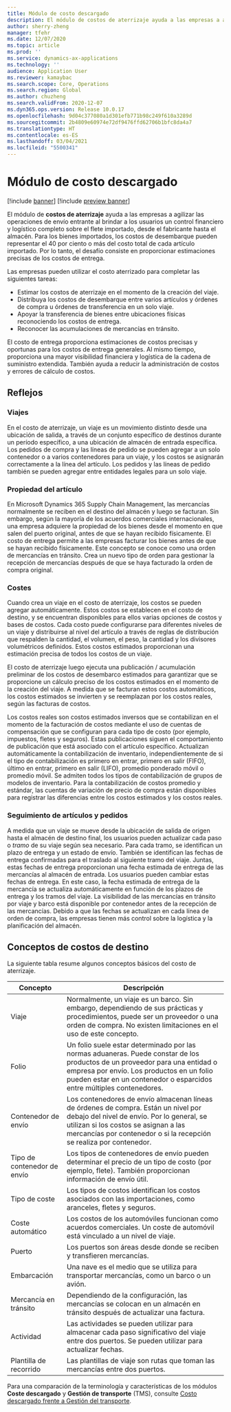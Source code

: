 ```yaml
---
title: Módulo de costo descargado
description: El módulo de costos de aterrizaje ayuda a las empresas a agilizar las operaciones de envío entrante al brindar a los usuarios un control financiero y logístico completo sobre el flete importado, desde el fabricante hasta el almacén.
author: sherry-zheng
manager: tfehr
ms.date: 12/07/2020
ms.topic: article
ms.prod: ''
ms.service: dynamics-ax-applications
ms.technology: ''
audience: Application User
ms.reviewer: kamaybac
ms.search.scope: Core, Operations
ms.search.region: Global
ms.author: chuzheng
ms.search.validFrom: 2020-12-07
ms.dyn365.ops.version: Release 10.0.17
ms.openlocfilehash: 9d04c377080a1d301efb771b98c249f610a3289d
ms.sourcegitcommit: 2b4809e60974e72df9476ffd62706b1bfc8da4a7
ms.translationtype: HT
ms.contentlocale: es-ES
ms.lasthandoff: 03/04/2021
ms.locfileid: "5500341"
---
```

# <a name="landed-cost-module"></a>Módulo de costo descargado

[!include [banner](../../includes/banner.md)]
[!include [preview banner](../includes/preview-banner.md)]

El módulo de **costos de aterrizaje** ayuda a las empresas a agilizar las operaciones de envío entrante al brindar a los usuarios un control financiero y logístico completo sobre el flete importado, desde el fabricante hasta el almacén. Para los bienes importados, los costos de desembarque pueden representar el 40 por ciento o más del costo total de cada artículo importado. Por lo tanto, el desafío consiste en proporcionar estimaciones precisas de los costos de entrega.

Las empresas pueden utilizar el costo aterrizado para completar las siguientes tareas:

- Estimar los costos de aterrizaje en el momento de la creación del viaje.
- Distribuya los costos de desembarque entre varios artículos y órdenes de compra u órdenes de transferencia en un solo viaje.
- Apoyar la transferencia de bienes entre ubicaciones físicas reconociendo los costos de entrega.
- Reconocer las acumulaciones de mercancías en tránsito.

El costo de entrega proporciona estimaciones de costos precisas y oportunas para los costos de entrega generales. Al mismo tiempo, proporciona una mayor visibilidad financiera y logística de la cadena de suministro extendida. También ayuda a reducir la administración de costos y errores de cálculo de costos.

## <a name="highlights"></a>Reflejos

### <a name="voyages"></a>Viajes

En el costo de aterrizaje, un viaje es un movimiento distinto desde una ubicación de salida, a través de un conjunto específico de destinos durante un período específico, a una ubicación de almacén de entrada específica. Los pedidos de compra y las líneas de pedido se pueden agregar a un solo contenedor o a varios contenedores para un viaje, y los costos se asignarán correctamente a la línea del artículo. Los pedidos y las líneas de pedido también se pueden agregar entre entidades legales para un solo viaje.

### <a name="item-ownership"></a>Propiedad del artículo

En Microsoft Dynamics 365 Supply Chain Management, las mercancías normalmente se reciben en el destino del almacén y luego se facturan. Sin embargo, según la mayoría de los acuerdos comerciales internacionales, una empresa adquiere la propiedad de los bienes desde el momento en que salen del puerto original, antes de que se hayan recibido físicamente. El costo de entrega permite a las empresas facturar los bienes antes de que se hayan recibido físicamente. Este concepto se conoce como una orden de mercancías en tránsito. Crea un nuevo tipo de orden para gestionar la recepción de mercancías después de que se haya facturado la orden de compra original.

### <a name="costs"></a>Costes

Cuando crea un viaje en el costo de aterrizaje, los costos se pueden agregar automáticamente. Estos costos se establecen en el costo de destino, y se encuentran disponibles para ellos varias opciones de costos y bases de costos. Cada costo puede configurarse para diferentes niveles de un viaje y distribuirse al nivel del artículo a través de reglas de distribución que respalden la cantidad, el volumen, el peso, la cantidad y los divisores volumétricos definidos. Estos costos estimados proporcionan una estimación precisa de todos los costos de un viaje.

El costo de aterrizaje luego ejecuta una publicación / acumulación preliminar de los costos de desembarco estimados para garantizar que se proporcione un cálculo preciso de los costos estimados en el momento de la creación del viaje. A medida que se facturan estos costos automáticos, los costos estimados se invierten y se reemplazan por los costos reales, según las facturas de costos.

Los costos reales son costos estimados inversos que se contabilizan en el momento de la facturación de costos mediante el uso de cuentas de compensación que se configuran para cada tipo de costo (por ejemplo, impuestos, fletes y seguros). Estas publicaciones siguen el comportamiento de publicación que está asociado con el artículo específico. Actualizan automáticamente la contabilización de inventario, independientemente de si el tipo de contabilización es primero en entrar, primero en salir (FIFO), último en entrar, primero en salir (LIFO), promedio ponderado móvil o promedio móvil. Se admiten todos los tipos de contabilización de grupos de modelos de inventario. Para la contabilización de costos promedio y estándar, las cuentas de variación de precio de compra están disponibles para registrar las diferencias entre los costos estimados y los costos reales.

### <a name="item-and-order-tracking"></a>Seguimiento de artículos y pedidos

A medida que un viaje se mueve desde la ubicación de salida de origen hasta el almacén de destino final, los usuarios pueden actualizar cada paso o *tramo* de su viaje según sea necesario. Para cada tramo, se identifican un plazo de entrega y un estado de envío. También se identifican las fechas de entrega confirmadas para el traslado al siguiente tramo del viaje. Juntas, estas fechas de entrega proporcionan una fecha estimada de entrega de las mercancías al almacén de entrada. Los usuarios pueden cambiar estas fechas de entrega. En este caso, la fecha estimada de entrega de la mercancía se actualiza automáticamente en función de los plazos de entrega y los tramos del viaje. La visibilidad de las mercancías en tránsito por viaje y barco está disponible por contenedor antes de la recepción de las mercancías. Debido a que las fechas se actualizan en cada línea de orden de compra, las empresas tienen más control sobre la logística y la planificación del almacén.

## <a name="landed-cost-concepts"></a>Conceptos de costos de destino

La siguiente tabla resume algunos conceptos básicos del costo de aterrizaje.

| Concepto | Descripción |
|---|---|
| Viaje | Normalmente, un viaje es un barco. Sin embargo, dependiendo de sus prácticas y procedimientos, puede ser un proveedor o una orden de compra. No existen limitaciones en el uso de este concepto. |
| Folio | Un folio suele estar determinado por las normas aduaneras. Puede constar de los productos de un proveedor para una entidad o empresa por envío. Los productos en un folio pueden estar en un contenedor o esparcidos entre múltiples contenedores. |
| Contenedor de envío | Los contenedores de envío almacenan líneas de órdenes de compra. Están un nivel por debajo del nivel de envío. Por lo general, se utilizan si los costos se asignan a las mercancías por contenedor o si la recepción se realiza por contenedor. |
| Tipo de contenedor de envío | Los tipos de contenedores de envío pueden determinar el precio de un tipo de costo (por ejemplo, flete). También proporcionan información de envío útil. |
| Tipo de coste | Los tipos de costos identifican los costos asociados con las importaciones, como aranceles, fletes y seguros. |
| Coste automático | Los costos de los automóviles funcionan como acuerdos comerciales. Un coste de automóvil está vinculado a un nivel de viaje. |
| Puerto | Los puertos son áreas desde donde se reciben y transfieren mercancías. |
| Embarcación | Una nave es el medio que se utiliza para transportar mercancías, como un barco o un avión. |
| Mercancía en tránsito | Dependiendo de la configuración, las mercancías se colocan en un almacén en tránsito después de actualizar una factura. |
| Actividad | Las actividades se pueden utilizar para almacenar cada paso significativo del viaje entre dos puertos. Se pueden utilizar para actualizar fechas. |
| Plantilla de recorrido | Las plantillas de viaje son rutas que toman las mercancías entre dos puertos. |

Para una comparación de la terminología y características de los módulos **Coste descargado** y **Gestión de transporte** (TMS), consulte [Costo descargado frente a Gestión del transporte](landed-cost-vs-tms.md).
